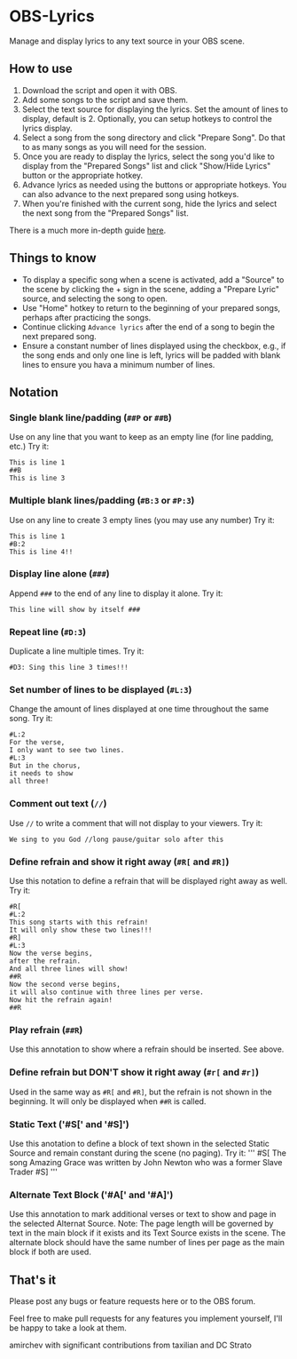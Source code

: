 # OBS-Lyrics
Manage and display lyrics to any text source in your OBS scene. 

## How to use
1. Download the script and open it with OBS.
2. Add some songs to the script and save them.
3. Select the text source for displaying the lyrics. Set the amount of lines to display, default is 2. Optionally, you can setup hotkeys to control the lyrics display. 
4. Select a song from the song directory and click "Prepare Song". Do that to as many songs as you will need for the session.
5. Once you are ready to display the lyrics, select the song you'd like to display from the "Prepared Songs" list and click "Show/Hide Lyrics" button or the appropriate hotkey.
6. Advance lyrics as needed using the buttons or appropriate hotkeys. You can also advance to the next prepared song using hotkeys.
7. When you're finished with the current song, hide the lyrics and select the next song from the "Prepared Songs" list. 

There is a much more in-depth guide [here](https://obsproject.com/forum/resources/display-lyrics-as-subtitles.1005/).

## Things to know
- To display a specific song when a scene is activated, add a "Source" to the scene by clicking the + sign in the scene, adding a "Prepare Lyric" source, and selecting the song to open.
- Use "Home" hotkey to return to the beginning of your prepared songs, perhaps after practicing the songs.
- Continue clicking `Advance lyrics` after the end of a song to begin the next prepared song.
- Ensure a constant number of lines displayed using the checkbox, e.g., if the song ends and only one line is left, lyrics will be padded with blank lines to ensure you hava a minimum number of lines.

## Notation
### Single blank line/padding (`##P` or `##B`)
Use on any line that you want to keep as an empty line (for line padding, etc.)
Try it: 
```
This is line 1
##B
This is line 3
```
### Multiple blank lines/padding (`#B:3` or `#P:3`)
Use on any line to create 3 empty lines (you may use any number)
Try it: 
```
This is line 1
#B:2
This is line 4!!
```
### Display line alone (`###`)
Append `###` to the end of any line to display it alone.
Try it: 
```
This line will show by itself ###
```
### Repeat line (`#D:3`)
Duplicate a line multiple times.
Try it: 
```
#D3: Sing this line 3 times!!!
```
### Set number of lines to be displayed (`#L:3`)
Change the amount of lines displayed at one time throughout the same song.
Try it:
```
#L:2
For the verse,
I only want to see two lines.
#L:3
But in the chorus,
it needs to show
all three!
```
### Comment out text (`//`)
Use `//` to write a comment that will not display to your viewers.
Try it:
```
We sing to you God //long pause/guitar solo after this
```
### Define refrain and show it right away (`#R[` and `#R]`)
Use this notation to define a refrain that will be displayed right away as well. 
Try it:
```
#R[
#L:2
This song starts with this refrain!
It will only show these two lines!!!
#R]
#L:3
Now the verse begins,
after the refrain.
And all three lines will show!
##R
Now the second verse begins,
it will also continue with three lines per verse.
Now hit the refrain again!
##R
```
### Play refrain (`##R`)
Use this annotation to show where a refrain should be inserted. See above.
### Define refrain but DON'T show it right away (`#r[` and `#r]`)
Used in the same way as `#R[` and `#R]`, but the refrain is not shown in the beginning. It will only be displayed when `##R` is called.

### Static Text ('#S[' and '#S]')
Use this anotation to define a block of text shown in the selected Static Source and remain constant during the scene (no paging).
Try it:
'''
#S[
The song Amazing Grace was written by John Newton who was a former Slave Trader
#S]
'''

### Alternate Text Block ('#A[' and '#A]')
Use this annotation to mark additional verses or text to show and page in the selected Alternat Source.
Note: The page length will be governed by text in the main block if it exists and its Text Source exists in the scene.
      The alternate block should have the same number of lines per page as the main block if both are used.


## That's it
Please post any bugs or feature requests here or to the OBS forum. 

Feel free to make pull requests for any features you implement yourself, I'll be happy to take a look at them.

amirchev
with significant contributions from taxilian and DC Strato
